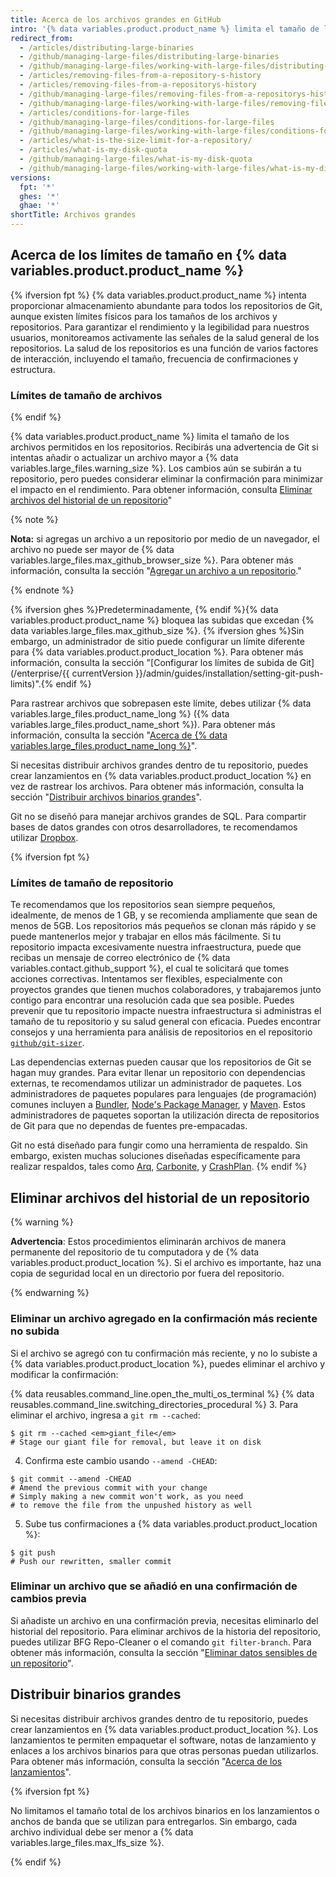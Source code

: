 ```yaml
---
title: Acerca de los archivos grandes en GitHub
intro: '{% data variables.product.product_name %} limita el tamaño de los archivos que puedes rastrear en los repositorios regulares de Git. Aprende cómo rastrear o eliminar archivos que sobrepasan el límite.'
redirect_from:
  - /articles/distributing-large-binaries
  - /github/managing-large-files/distributing-large-binaries
  - /github/managing-large-files/working-with-large-files/distributing-large-binaries
  - /articles/removing-files-from-a-repository-s-history
  - /articles/removing-files-from-a-repositorys-history
  - /github/managing-large-files/removing-files-from-a-repositorys-history
  - /github/managing-large-files/working-with-large-files/removing-files-from-a-repositorys-history
  - /articles/conditions-for-large-files
  - /github/managing-large-files/conditions-for-large-files
  - /github/managing-large-files/working-with-large-files/conditions-for-large-files
  - /articles/what-is-the-size-limit-for-a-repository/
  - /articles/what-is-my-disk-quota
  - /github/managing-large-files/what-is-my-disk-quota
  - /github/managing-large-files/working-with-large-files/what-is-my-disk-quota
versions:
  fpt: '*'
  ghes: '*'
  ghae: '*'
shortTitle: Archivos grandes
---
```


## Acerca de los límites de tamaño en {% data variables.product.product_name %}

{% ifversion fpt %}
{% data variables.product.product_name %} intenta proporcionar almacenamiento abundante para todos los repositorios de Git, aunque existen límites físicos para los tamaños de los archivos y repositorios. Para garantizar el rendimiento y la legibilidad para nuestros usuarios, monitoreamos activamente las señales de la salud general de los repositorios. La salud de los repositorios es una función de varios factores de interacción, incluyendo el tamaño, frecuencia de confirmaciones y estructura.

### Límites de tamaño de archivos
{% endif %}

{% data variables.product.product_name %} limita el tamaño de los archivos permitidos en los repositorios. Recibirás una advertencia de Git si intentas añadir o actualizar un archivo mayor a {% data variables.large_files.warning_size %}. Los cambios aún se subirán a tu repositorio, pero puedes considerar eliminar la confirmación para minimizar el impacto en el rendimiento. Para obtener información, consulta [Eliminar archivos del historial de un repositorio](#removing-files-from-a-repositorys-history)"

{% note %}

**Nota:** si agregas un archivo a un repositorio por medio de un navegador, el archivo no puede ser mayor de {% data variables.large_files.max_github_browser_size %}. Para obtener más información, consulta la sección "[Agregar un archivo a un repositorio](/repositories/working-with-files/managing-files/adding-a-file-to-a-repository)."

{% endnote %}

{% ifversion ghes %}Predeterminadamente, {% endif %}{% data variables.product.product_name %} bloquea las subidas que excedan {% data variables.large_files.max_github_size %}. {% ifversion ghes %}Sin embargo, un administrador de sitio puede configurar un límite diferente para {% data variables.product.product_location %}.  Para obtener más información, consulta la sección "[Configurar los límites de subida de Git](/enterprise/{{ currentVersion }}/admin/guides/installation/setting-git-push-limits)".{% endif %}

Para rastrear archivos que sobrepasen este límite, debes utilizar {% data variables.large_files.product_name_long %} ({% data variables.large_files.product_name_short %}). Para obtener más información, consulta la sección "[Acerca de {% data variables.large_files.product_name_long %}](/repositories/working-with-files/managing-large-files/about-git-large-file-storage)".

Si necesitas distribuir archivos grandes dentro de tu repositorio, puedes crear lanzamientos en {% data variables.product.product_location %} en vez de rastrear los archivos. Para obtener más información, consulta la sección "[Distribuir archivos binarios grandes](#distributing-large-binaries)".

Git no se diseñó para manejar archivos grandes de SQL. Para compartir bases de datos grandes con otros desarrolladores, te recomendamos utilizar [Dropbox](https://www.dropbox.com/).

{% ifversion fpt %}
### Límites de tamaño de repositorio

Te recomendamos que los repositorios sean siempre pequeños, idealmente, de menos de 1 GB, y se recomienda ampliamente que sean de menos de 5GB. Los repositorios más pequeños se clonan más rápido y se puede mantenerlos mejor y trabajar en ellos más fácilmente. Si tu repositorio impacta excesivamente nuestra infraestructura, puede que recibas un mensaje de correo electrónico de {% data variables.contact.github_support %}, el cual te solicitará que tomes acciones correctivas. Intentamos ser flexibles, especialmente con proyectos grandes que tienen muchos colaboradores, y trabajaremos junto contigo para encontrar una resolución cada que sea posible. Puedes prevenir que tu repositorio impacte nuestra infraestructura si administras el tamaño de tu repositorio y su salud general con eficacia. Puedes encontrar consejos y una herramienta para análisis de repositorios en el repositorio [`github/git-sizer`](https://github.com/github/git-sizer).

Las dependencias externas pueden causar que los repositorios de Git se hagan muy grandes. Para evitar llenar un repositorio con dependencias externas, te recomendamos utilizar un administrador de paquetes. Los administradores de paquetes populares para lenguajes (de programación) comunes incluyen a [Bundler](http://bundler.io/), [Node's Package Manager](http://npmjs.org/), y [Maven](http://maven.apache.org/). Estos administradores de paquetes soportan la utilización directa de repositorios de Git para que no dependas de fuentes pre-empacadas.

Git no está diseñado para fungir como una herramienta de respaldo. Sin embargo, existen muchas soluciones diseñadas específicamente para realizar respaldos, tales como [Arq](https://www.arqbackup.com/), [Carbonite](http://www.carbonite.com/), y [CrashPlan](https://www.crashplan.com/en-us/).
{% endif %}

## Eliminar archivos del historial de un repositorio

{% warning %}

**Advertencia**: Estos procedimientos eliminarán archivos de manera permanente del repositorio de tu computadora y de {% data variables.product.product_location %}. Si el archivo es importante, haz una copia de seguridad local en un directorio por fuera del repositorio.

{% endwarning %}

### Eliminar un archivo agregado en la confirmación más reciente no subida

Si el archivo se agregó con tu confirmación más reciente, y no lo subiste a {% data variables.product.product_location %}, puedes eliminar el archivo y modificar la confirmación:

{% data reusables.command_line.open_the_multi_os_terminal %}
{% data reusables.command_line.switching_directories_procedural %}
3. Para eliminar el archivo, ingresa a `git rm --cached`:
  ```shell
  $ git rm --cached <em>giant_file</em>
  # Stage our giant file for removal, but leave it on disk
  ```
4. Confirma este cambio usando `--amend -CHEAD`:
  ```shell
  $ git commit --amend -CHEAD
  # Amend the previous commit with your change
  # Simply making a new commit won't work, as you need
  # to remove the file from the unpushed history as well
  ```
5. Sube tus confirmaciones a {% data variables.product.product_location %}:
  ```shell
  $ git push
  # Push our rewritten, smaller commit
  ```

### Eliminar un archivo que se añadió en una confirmación de cambios previa

Si añadiste un archivo en una confirmación previa, necesitas eliminarlo del historial del repositorio. Para eliminar archivos de la historia del repositorio, puedes utilizar BFG Repo-Cleaner o el comando `git filter-branch`. Para obtener más información, consulta la sección "[Eliminar datos sensibles de un repositorio](/github/authenticating-to-github/removing-sensitive-data-from-a-repository)".

## Distribuir binarios grandes

Si necesitas distribuir archivos grandes dentro de tu repositorio, puedes crear lanzamientos en {% data variables.product.product_location %}. Los lanzamientos te permiten empaquetar el software, notas de lanzamiento y enlaces a los archivos binarios para que otras personas puedan utilizarlos. Para obtener más información, consulta la sección "[Acerca de los lanzamientos](/github/administering-a-repository/about-releases)".

{% ifversion fpt %}

No limitamos el tamaño total de los archivos binarios en los lanzamientos o anchos de banda que se utilizan para entregarlos. Sin embargo, cada archivo individual debe ser menor a {% data variables.large_files.max_lfs_size %}.

{% endif %}

